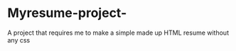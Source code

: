 # Myresume-project-
A project that requires me to make a simple made up HTML resume without any css 
